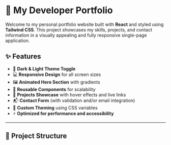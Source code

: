 # 💼 My Developer Portfolio

Welcome to my personal portfolio website built with **React** and styled using **Tailwind CSS**. This project showcases my skills, projects, and contact information in a visually appealing and fully responsive single-page application.

## ✨ Features

- 🎨 **Dark & Light Theme Toggle**
- 💻 **Responsive Design** for all screen sizes
- 🖼️ **Animated Hero Section** with gradients
- 🧩 **Reusable Components** for scalability
- 🧠 **Projects Showcase** with hover effects and live links
- 📬 **Contact Form** (with validation and/or email integration)
- 🌈 **Custom Theming** using CSS variables
- ⚡ **Optimized for performance and accessibility**

---

## 📁 Project Structure
